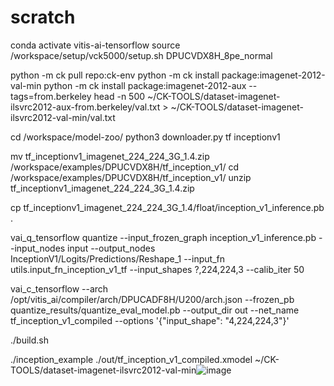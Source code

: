 # scratch


conda activate vitis-ai-tensorflow
source /workspace/setup/vck5000/setup.sh DPUCVDX8H_8pe_normal


python -m ck pull repo:ck-env
python -m ck install package:imagenet-2012-val-min
python -m ck install package:imagenet-2012-aux --tags=from.berkeley
head -n 500 ~/CK-TOOLS/dataset-imagenet-ilsvrc2012-aux-from.berkeley/val.txt > ~/CK-TOOLS/dataset-imagenet-ilsvrc2012-val-min/val.txt


cd /workspace/model-zoo/
python3 downloader.py
tf inceptionv1


mv tf_inceptionv1_imagenet_224_224_3G_1.4.zip /workspace/examples/DPUCVDX8H/tf_inception_v1/
cd /workspace/examples/DPUCVDX8H/tf_inception_v1/
unzip tf_inceptionv1_imagenet_224_224_3G_1.4.zip

cp tf_inceptionv1_imagenet_224_224_3G_1.4/float/inception_v1_inference.pb .

vai_q_tensorflow quantize --input_frozen_graph inception_v1_inference.pb --input_nodes input --output_nodes InceptionV1/Logits/Predictions/Reshape_1 --input_fn utils.input_fn_inception_v1_tf --input_shapes ?,224,224,3 --calib_iter 50

vai_c_tensorflow --arch /opt/vitis_ai/compiler/arch/DPUCADF8H/U200/arch.json --frozen_pb quantize_results/quantize_eval_model.pb --output_dir out --net_name tf_inception_v1_compiled --options '{"input_shape": "4,224,224,3"}'

./build.sh

./inception_example ./out/tf_inception_v1_compiled.xmodel ~/CK-TOOLS/dataset-imagenet-ilsvrc2012-val-min![image](https://user-images.githubusercontent.com/15679370/200009938-755844ab-ed83-4f9e-b64e-c7f89eeb1842.png)
